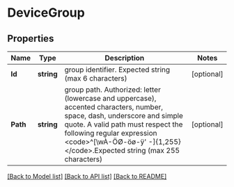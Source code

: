 # DeviceGroup

## Properties

Name | Type | Description | Notes
------------ | ------------- | ------------- | -------------
**Id** | **string** | group identifier. Expected string (max 6 characters) | [optional] 
**Path** | **string** | group path. Authorized: letter (lowercase and uppercase), accented characters, number, space, dash, underscore and simple quote. A valid path must respect the following regular expression &lt;code&gt;^[\\wÀ-ÖØ-öø-ÿ&#39; -]{1,255}&lt;/code&gt;.Expected string (max 255 characters) | [optional] 

[[Back to Model list]](../README.md#documentation-for-models) [[Back to API list]](../README.md#documentation-for-api-endpoints) [[Back to README]](../README.md)


